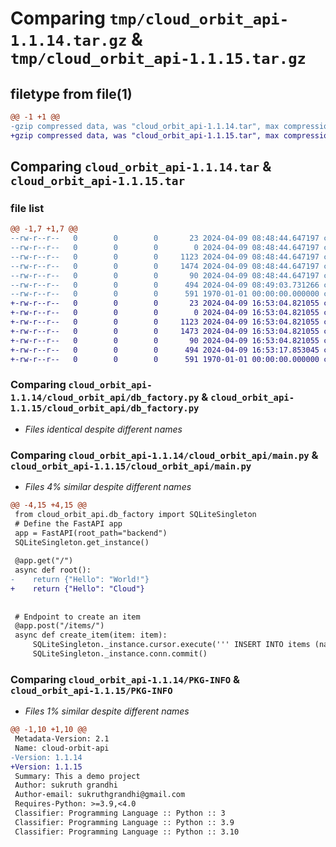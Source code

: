 # Comparing `tmp/cloud_orbit_api-1.1.14.tar.gz` & `tmp/cloud_orbit_api-1.1.15.tar.gz`

## filetype from file(1)

```diff
@@ -1 +1 @@
-gzip compressed data, was "cloud_orbit_api-1.1.14.tar", max compression
+gzip compressed data, was "cloud_orbit_api-1.1.15.tar", max compression
```

## Comparing `cloud_orbit_api-1.1.14.tar` & `cloud_orbit_api-1.1.15.tar`

### file list

```diff
@@ -1,7 +1,7 @@
--rw-r--r--   0        0        0       23 2024-04-09 08:48:44.647197 cloud_orbit_api-1.1.14/README.md
--rw-r--r--   0        0        0        0 2024-04-09 08:48:44.647197 cloud_orbit_api-1.1.14/cloud_orbit_api/__init__.py
--rw-r--r--   0        0        0     1123 2024-04-09 08:48:44.647197 cloud_orbit_api-1.1.14/cloud_orbit_api/db_factory.py
--rw-r--r--   0        0        0     1474 2024-04-09 08:48:44.647197 cloud_orbit_api-1.1.14/cloud_orbit_api/main.py
--rw-r--r--   0        0        0       90 2024-04-09 08:48:44.647197 cloud_orbit_api-1.1.14/cloud_orbit_api/models.py
--rw-r--r--   0        0        0      494 2024-04-09 08:49:03.731266 cloud_orbit_api-1.1.14/pyproject.toml
--rw-r--r--   0        0        0      591 1970-01-01 00:00:00.000000 cloud_orbit_api-1.1.14/PKG-INFO
+-rw-r--r--   0        0        0       23 2024-04-09 16:53:04.821055 cloud_orbit_api-1.1.15/README.md
+-rw-r--r--   0        0        0        0 2024-04-09 16:53:04.821055 cloud_orbit_api-1.1.15/cloud_orbit_api/__init__.py
+-rw-r--r--   0        0        0     1123 2024-04-09 16:53:04.821055 cloud_orbit_api-1.1.15/cloud_orbit_api/db_factory.py
+-rw-r--r--   0        0        0     1473 2024-04-09 16:53:04.821055 cloud_orbit_api-1.1.15/cloud_orbit_api/main.py
+-rw-r--r--   0        0        0       90 2024-04-09 16:53:04.821055 cloud_orbit_api-1.1.15/cloud_orbit_api/models.py
+-rw-r--r--   0        0        0      494 2024-04-09 16:53:17.853045 cloud_orbit_api-1.1.15/pyproject.toml
+-rw-r--r--   0        0        0      591 1970-01-01 00:00:00.000000 cloud_orbit_api-1.1.15/PKG-INFO
```

### Comparing `cloud_orbit_api-1.1.14/cloud_orbit_api/db_factory.py` & `cloud_orbit_api-1.1.15/cloud_orbit_api/db_factory.py`

 * *Files identical despite different names*

### Comparing `cloud_orbit_api-1.1.14/cloud_orbit_api/main.py` & `cloud_orbit_api-1.1.15/cloud_orbit_api/main.py`

 * *Files 4% similar despite different names*

```diff
@@ -4,15 +4,15 @@
 from cloud_orbit_api.db_factory import SQLiteSingleton
 # Define the FastAPI app
 app = FastAPI(root_path="backend")
 SQLiteSingleton.get_instance()
 
 @app.get("/")
 async def root():
-    return {"Hello": "World!"}
+    return {"Hello": "Cloud"}
 
 
 # Endpoint to create an item
 @app.post("/items/")
 async def create_item(item: item):
     SQLiteSingleton._instance.cursor.execute(''' INSERT INTO items (name, description) VALUES (?, ?)''', (item.name, item.description))
     SQLiteSingleton._instance.conn.commit()
```

### Comparing `cloud_orbit_api-1.1.14/PKG-INFO` & `cloud_orbit_api-1.1.15/PKG-INFO`

 * *Files 1% similar despite different names*

```diff
@@ -1,10 +1,10 @@
 Metadata-Version: 2.1
 Name: cloud-orbit-api
-Version: 1.1.14
+Version: 1.1.15
 Summary: This a demo project
 Author: sukruth grandhi
 Author-email: sukruthgrandhi@gmail.com
 Requires-Python: >=3.9,<4.0
 Classifier: Programming Language :: Python :: 3
 Classifier: Programming Language :: Python :: 3.9
 Classifier: Programming Language :: Python :: 3.10
```

